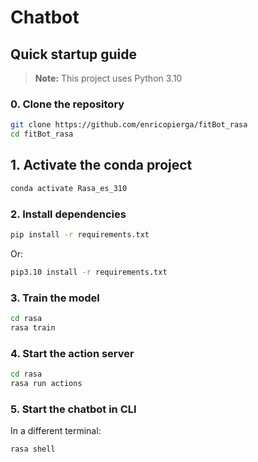 # Chatbot

## Quick startup guide

> **Note:** This project uses Python 3.10

### 0. Clone the repository

```bash
git clone https://github.com/enricopierga/fitBot_rasa
cd fitBot_rasa
```

## 1. Activate the conda project

```bash
conda activate Rasa_es_310
```

### 2. Install dependencies

```bash
pip install -r requirements.txt
```

Or:

```bash
pip3.10 install -r requirements.txt
```

### 3. Train the model

```bash
cd rasa
rasa train
```

### 4. Start the action server

```bash
cd rasa
rasa run actions
```

### 5. Start the chatbot in CLI

In a different terminal:

```bash
rasa shell
```
